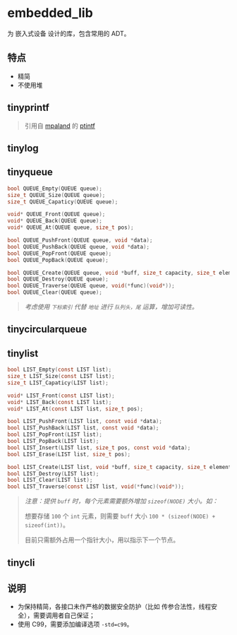 # embedded_lib
为 嵌入式设备 设计的库，包含常用的 ADT。

## 特点

- 精简
- 不使用堆

## tinyprintf

> 引用自 [mpaland](https://github.com/mpaland) 的 [ptintf](https://github.com/mpaland/printf)

## tinylog



## tinyqueue

```C
bool QUEUE_Empty(QUEUE queue);
size_t QUEUE_Size(QUEUE queue);
size_t QUEUE_Capaticy(QUEUE queue);

void* QUEUE_Front(QUEUE queue);
void* QUEUE_Back(QUEUE queue);
void* QUEUE_At(QUEUE queue, size_t pos);

bool QUEUE_PushFront(QUEUE queue, void *data);
bool QUEUE_PushBack(QUEUE queue, void *data);
bool QUEUE_PopFront(QUEUE queue);
bool QUEUE_PopBack(QUEUE queue);

bool QUEUE_Create(QUEUE queue, void *buff, size_t capacity, size_t element_size);
bool QUEUE_Destroy(QUEUE queue);
bool QUEUE_Traverse(QUEUE queue, void(*func)(void*));
bool QUEUE_Clear(QUEUE queue);
```

> *考虑使用 `下标索引` 代替 `地址` 进行 `队列头，尾` 运算，增加可读性。*

## tinycircularqueue



## tinylist

```c
bool LIST_Empty(const LIST list);
size_t LIST_Size(const LIST list);
size_t LIST_Capaticy(LIST list);

void* LIST_Front(const LIST list);
void* LIST_Back(const LIST list);
void* LIST_At(const LIST list, size_t pos);

bool LIST_PushFront(LIST list, const void *data);
bool LIST_PushBack(LIST list, const void *data);
bool LIST_PopFront(LIST list);
bool LIST_PopBack(LIST list);
bool LIST_Insert(LIST list, size_t pos, const void *data);
bool LIST_Erase(LIST list, size_t pos);

bool LIST_Create(LIST list, void *buff, size_t capacity, size_t element_size);
bool LIST_Destroy(LIST list);
bool LIST_Clear(LIST list);
bool LIST_Traverse(const LIST list, void(*func)(void*));
```

> *注意：提供 `buff` 时，每个元素需要额外增加 `sizeof(NODE)` 大小。如：*
>
> 想要存储 `100` 个 `int` 元素，则需要 `buff` 大小 ```100 * (sizeof(NODE) + sizeof(int))```。
>
> 目前只需额外占用一个指针大小，用以指示下一个节点。

## tinycli



## 说明

- 为保持精简，各接口未作严格的数据安全防护（比如 传参合法性，线程安全），需要调用者自己保证；
- 使用 C99，需要添加编译选项 `-std=c99`。

